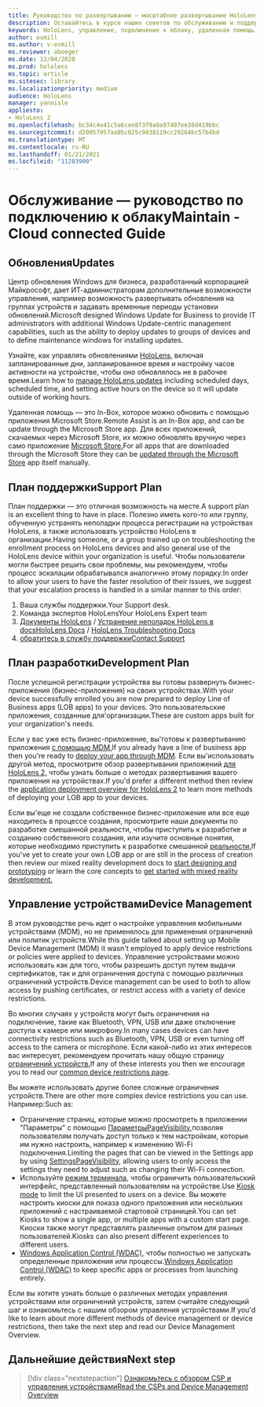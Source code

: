 ```yaml
---
title: Руководство по развертыванию — масштабное развертывание HoloLens 2 с подключением к облаку с помощью удаленной помощи — обслуживание
description: Оставайтесь в курсе наших советов по обслуживанию и поддержке устройств HoloLens по сети Cloud Connected.
keywords: HoloLens, управление, подключение к облаку, удаленная помощь, AAD, Azure AD, MDM, управление мобильными устройствами
author: evmill
ms.author: v-evmill
ms.reviewer: aboeger
ms.date: 12/04/2020
ms.prod: hololens
ms.topic: article
ms.sitesec: library
ms.localizationpriority: medium
audience: HoloLens
manager: yannisle
appliesto:
- HoloLens 2
ms.openlocfilehash: bc34c4e41c5a6cee8f3f9a0a97407ee38d419bbc
ms.sourcegitcommit: d20057957aa05c025c9838119cc29264bc57b4bd
ms.translationtype: MT
ms.contentlocale: ru-RU
ms.lasthandoff: 01/21/2021
ms.locfileid: "11283900"
---
```

# <span data-ttu-id="882b9-104">Обслуживание — руководство по подключению к облаку</span><span class="sxs-lookup"><span data-stu-id="882b9-104">Maintain - Cloud connected Guide</span></span>

## <span data-ttu-id="882b9-105">Обновления</span><span class="sxs-lookup"><span data-stu-id="882b9-105">Updates</span></span>

<span data-ttu-id="882b9-106">Центр обновления Windows для бизнеса, разработанный корпорацией Майкрософт, дает ИТ-администраторам дополнительные возможности управления, например возможность развертывать обновления на группах устройств и задавать временные периоды установки обновлений.</span><span class="sxs-lookup"><span data-stu-id="882b9-106">Microsoft designed Windows Update for Business to provide IT administrators with additional Windows Update-centric management capabilities, such as the ability to deploy updates to groups of devices and to define maintenance windows for installing updates.</span></span>

<span data-ttu-id="882b9-107">Узнайте, как управлять обновлениями [HoloLens,](https://docs.microsoft.com/hololens/hololens-updates) включая запланированные дни, запланированное время и настройку часов активности на устройстве, чтобы оно обновлялось не в рабочее время.</span><span class="sxs-lookup"><span data-stu-id="882b9-107">Learn how to [manage HoloLens updates](https://docs.microsoft.com/hololens/hololens-updates) including scheduled days, scheduled time, and setting active hours on the device so it will update outside of working hours.</span></span>

<span data-ttu-id="882b9-108">Удаленная помощь — это In-Box, которое можно обновить с помощью приложения Microsoft Store.</span><span class="sxs-lookup"><span data-stu-id="882b9-108">Remote Assist is an In-Box app, and can be update through the Microsoft Store app.</span></span> <span data-ttu-id="882b9-109">Для всех приложений, скачаемых через Microsoft Store, их можно обновлять вручную через само приложение [Microsoft Store.](https://docs.microsoft.com/hololens/holographic-store-apps#update-apps)</span><span class="sxs-lookup"><span data-stu-id="882b9-109">For all apps that are downloaded through the Microsoft Store they can be [updated through the Microsoft Store](https://docs.microsoft.com/hololens/holographic-store-apps#update-apps) app itself manually.</span></span>

## <span data-ttu-id="882b9-110">План поддержки</span><span class="sxs-lookup"><span data-stu-id="882b9-110">Support Plan</span></span>

<span data-ttu-id="882b9-111">План поддержки — это отличная возможность на месте.</span><span class="sxs-lookup"><span data-stu-id="882b9-111">A support plan is an excellent thing to have in place.</span></span> <span data-ttu-id="882b9-112">Полезно иметь кого-то или группу, обученную устранять неполадки процесса регистрации на устройствах HoloLens, а также использовать устройство HoloLens в организации.</span><span class="sxs-lookup"><span data-stu-id="882b9-112">Having someone, or a group trained up on troubleshooting the enrollment process on HoloLens devices and also general use of the HoloLens device within your organization is useful.</span></span> <span data-ttu-id="882b9-113">Чтобы пользователи могли быстрее решить свои проблемы, мы рекомендуем, чтобы процесс эскалации обрабатывался аналогично этому порядку:</span><span class="sxs-lookup"><span data-stu-id="882b9-113">In order to allow your users to have the faster resolution of their issues, we suggest that your escalation process is handled in a similar manner to this order:</span></span>

1. <span data-ttu-id="882b9-114">Ваша службы поддержки.</span><span class="sxs-lookup"><span data-stu-id="882b9-114">Your Support desk.</span></span>
2. <span data-ttu-id="882b9-115">Команда экспертов HoloLens</span><span class="sxs-lookup"><span data-stu-id="882b9-115">Your HoloLens Expert team</span></span>
3. <span data-ttu-id="882b9-116">[Документы HoloLens](https://docs.microsoft.com/hololens/)  /  [Устранение неполадок HoloLens в docs](https://docs.microsoft.com/hololens/hololens-troubleshooting)</span><span class="sxs-lookup"><span data-stu-id="882b9-116">[HoloLens Docs](https://docs.microsoft.com/hololens/) / [HoloLens Troubleshooting Docs](https://docs.microsoft.com/hololens/hololens-troubleshooting)</span></span>
4. [<span data-ttu-id="882b9-117">обратитесь в службу поддержки</span><span class="sxs-lookup"><span data-stu-id="882b9-117">Contact Support</span></span>](https://support.serviceshub.microsoft.com/supportforbusiness/create?sapId=e9391227-fa6d-927b-0fff-f96288631b8f)

## <span data-ttu-id="882b9-118">План разработки</span><span class="sxs-lookup"><span data-stu-id="882b9-118">Development Plan</span></span>

<span data-ttu-id="882b9-119">После успешной регистрации устройства вы готовы развернуть бизнес-приложения (бизнес-приложения) на своих устройствах.</span><span class="sxs-lookup"><span data-stu-id="882b9-119">With your device successfully enrolled you are now prepared to deploy Line of Business apps (LOB apps) to your devices.</span></span> <span data-ttu-id="882b9-120">Это пользовательские приложения, созданные для&#39;организации.</span><span class="sxs-lookup"><span data-stu-id="882b9-120">These are custom apps built for your organization&#39;s needs.</span></span>

<span data-ttu-id="882b9-121">Если у вас уже есть бизнес-приложение, вы&#39;готовы к развертыванию приложения [с помощью MDM.](https://docs.microsoft.com/hololens/app-deploy-intune)</span><span class="sxs-lookup"><span data-stu-id="882b9-121">If you already have a line of business app then you&#39;re ready to [deploy your app through MDM](https://docs.microsoft.com/hololens/app-deploy-intune).</span></span> <span data-ttu-id="882b9-122">Если вы&#39;использовать другой метод, просмотрите обзор развертывания приложений [для HoloLens 2,](https://docs.microsoft.com/hololens/app-deploy-overview) чтобы узнать больше о методах развертывания вашего приложения на устройствах.</span><span class="sxs-lookup"><span data-stu-id="882b9-122">If you&#39;d prefer a different method then review the [application deployment overview for HoloLens 2](https://docs.microsoft.com/hololens/app-deploy-overview) to learn more methods of deploying your LOB app to your devices.</span></span>

<span data-ttu-id="882b9-123">Если вы&#39;еще не создали собственное бизнес-приложение или все еще находитесь в процессе создания, [](https://docs.microsoft.com/windows/mixed-reality/design/design) просмотрите наши документы по разработке смешанной реальности, чтобы приступить к разработке и созданию собственного создания, или изучите основные понятия, которые необходимо приступить к разработке смешанной [реальности.](https://docs.microsoft.com/windows/mixed-reality/discover/get-started-with-mr)</span><span class="sxs-lookup"><span data-stu-id="882b9-123">If you&#39;ve yet to create your own LOB app or are still in the process of creation then review our mixed reality development docs to [start designing and prototyping](https://docs.microsoft.com/windows/mixed-reality/design/design) or learn the core concepts to [get started with mixed reality development.](https://docs.microsoft.com/windows/mixed-reality/discover/get-started-with-mr)</span></span>

## <span data-ttu-id="882b9-124">Управление устройствами</span><span class="sxs-lookup"><span data-stu-id="882b9-124">Device Management</span></span> 

<span data-ttu-id="882b9-125">В этом руководстве речь идет о настройке управления мобильными устройствами (MDM), но не применялось для применения ограничений или политик устройств.</span><span class="sxs-lookup"><span data-stu-id="882b9-125">While this guide talked about setting up Mobile Device Management (MDM) it wasn't employed to apply device restrictions or policies were applied to devices.</span></span> <span data-ttu-id="882b9-126">Управление устройствами можно использовать как для того, чтобы разрешить доступ путем выдачи сертификатов, так и для ограничения доступа с помощью различных ограничений устройств.</span><span class="sxs-lookup"><span data-stu-id="882b9-126">Device management can be used to both to allow access by pushing certificates, or restrict access with a variety of device restrictions.</span></span> 

<span data-ttu-id="882b9-127">Во многих случаях у устройств могут быть ограничения на подключение, такие как Bluetooth, VPN, USB или даже отключение доступа к камере или микрофону.</span><span class="sxs-lookup"><span data-stu-id="882b9-127">In many cases devices can have connectivity restrictions such as Bluetooth, VPN, USB or even turning off access to the camera or microphone.</span></span> <span data-ttu-id="882b9-128">Если какой-либо из этих интересов вас интересует, рекомендуем прочитать нашу общую страницу [ограничений устройств.](hololens-common-device-restrictions.md)</span><span class="sxs-lookup"><span data-stu-id="882b9-128">If any of these interests you then we encourage you to read our [common device restrictions page](hololens-common-device-restrictions.md).</span></span>

<span data-ttu-id="882b9-129">Вы можете использовать другие более сложные ограничения устройств.</span><span class="sxs-lookup"><span data-stu-id="882b9-129">There are other more complex device restrictions you can use.</span></span> <span data-ttu-id="882b9-130">Например:</span><span class="sxs-lookup"><span data-stu-id="882b9-130">Such as:</span></span>

- <span data-ttu-id="882b9-131">Ограничение страниц, которые можно просмотреть в приложении "Параметры" с помощью [ПараметрыPageVisibility,](settings-uri-list.md)позволяя пользователям получать доступ только к тем настройкам, которые им нужно настроить, например к изменению Wi-Fi подключения.</span><span class="sxs-lookup"><span data-stu-id="882b9-131">Limiting the pages that can be viewed in the Settings app by using [SettingsPageVisibility](settings-uri-list.md), allowing users to only access the settings they need to adjust such as changing their Wi-Fi connection.</span></span>
- <span data-ttu-id="882b9-132">Используйте [режим терминала,](hololens-kiosk.md) чтобы ограничить пользовательский интерфейс, представленный пользователям на устройстве.</span><span class="sxs-lookup"><span data-stu-id="882b9-132">Use [Kiosk mode](hololens-kiosk.md) to limit the UI presented to users on a device.</span></span> <span data-ttu-id="882b9-133">Вы можете настроить киоски для показа одного приложения или нескольких приложений с настраиваемой стартовой страницей.</span><span class="sxs-lookup"><span data-stu-id="882b9-133">You can set Kiosks to show a single app, or multiple apps with a custom start page.</span></span> <span data-ttu-id="882b9-134">Киоски также могут представлять различные опытом для разных пользователей.</span><span class="sxs-lookup"><span data-stu-id="882b9-134">Kiosks can also present different experiences to different users.</span></span>  
- <span data-ttu-id="882b9-135">[Windows Application Control (WDAC),](windows-defender-application-control-wdac.md) чтобы полностью не запускать определенные приложения или процессы.</span><span class="sxs-lookup"><span data-stu-id="882b9-135">[Windows Application Control (WDAC)](windows-defender-application-control-wdac.md) to keep specific apps or processes from launching entirely.</span></span>

<span data-ttu-id="882b9-136">Если вы хотите узнать больше о различных методах управления устройствами или ограничений устройств, затем считайте следующий шаг и ознакомьтесь с нашим обзором управления устройствами.</span><span class="sxs-lookup"><span data-stu-id="882b9-136">If you'd like to learn about more different methods of device management or device restrictions, then take the next step and read our Device Management Overview.</span></span>

## <span data-ttu-id="882b9-137">Дальнейшие действия</span><span class="sxs-lookup"><span data-stu-id="882b9-137">Next step</span></span>

> [!div class="nextstepaction"]
> [<span data-ttu-id="882b9-138">Ознакомьтесь с обзором CSP и управления устройствами</span><span class="sxs-lookup"><span data-stu-id="882b9-138">Read the CSPs and Device Management Overview</span></span>](hololens-csp-policy-overview.md)